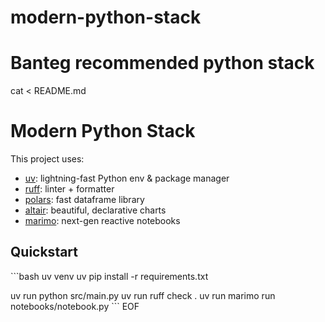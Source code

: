 # modern-python-stack
Banteg recommended python stack
=======
cat <<EOF > README.md
# Modern Python Stack

This project uses:

- [uv](https://github.com/astral-sh/uv): lightning-fast Python env & package manager
- [ruff](https://github.com/astral-sh/ruff): linter + formatter
- [polars](https://www.pola.rs/): fast dataframe library
- [altair](https://altair-viz.github.io/): beautiful, declarative charts
- [marimo](https://github.com/marimo-team/marimo): next-gen reactive notebooks

## Quickstart

\`\`\`bash
uv venv
uv pip install -r requirements.txt

uv run python src/main.py
uv run ruff check .
uv run marimo run notebooks/notebook.py
\`\`\`
EOF
